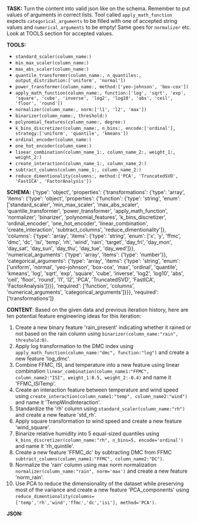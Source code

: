 **TASK:**
Turn the content into valid json like on the schema.
Remember to put values of arguments in correct lists.
Tool called `apply_math_function` expects `categorical_arguments` to be filled with one of accepted string values and `numerical_arguments` to be empty! Same goes for `normalizer` etc. Look at TOOLS section for accepted values.

**TOOLS:**
- `standard_scaler(column_name:)`
- `min_max_scaler(column_name:)`
- `max_abs_scaler(column_name:)`
- `quantile_transformer(column_name:, n_quantiles:, output_distribution:['uniform', 'normal'])`
- `power_transformer(column_name:, method:['yeo-johnson', 'box-cox'])`
- `apply_math_function(column_name:, function:['log', 'sqrt', 'exp', 'square', 'cube', 'inverse', 'log2', 'log10', 'abs', 'ceil', 'floor', 'round'])`
- `normalizer(column_name:, norm:['l1', 'l2', 'max'])`
- `binarizer(column_name:, threshold:)`
- `polynomial_features(column_name:, degree:)`
- `k_bins_discretizer(column_name:, n_bins:, encode:['ordinal'], strategy:['uniform', 'quantile', 'kmeans'])`
- `ordinal_encoder(column_name:)`
- `one_hot_encoder(column_name:)`
- `linear_combination(column_name_1:, column_name_2:, weight_1:, weight_2:)`
- `create_interaction(column_name_1:, column_name_2:)`
- `subtract_columns(column_name_1:, column_name_2:)`
- `reduce_dimentionality(columns:, method:['PCA', 'TruncatedSVD', 'FastICA', 'FactorAnalysis'])`

**SCHEMA:**
{'type': 'object', 'properties': {'transformations': {'type': 'array', 'items': {'type': 'object', 'properties': {'function': {'type': 'string', 'enum': ['standard_scaler', 'min_max_scaler', 'max_abs_scaler', 'quantile_transformer', 'power_transformer', 'apply_math_function', 'normalizer', 'binarizer', 'polynomial_features', 'k_bins_discretizer', 'ordinal_encoder', 'one_hot_encoder', 'linear_combination', 'create_interaction', 'subtract_columns', 'reduce_dimentionality']}, 'columns': {'type': 'array', 'items': {'type': 'string', 'enum': ['x', 'y', 'ffmc', 'dmc', 'dc', 'isi', 'temp', 'rh', 'wind', 'rain', 'target', 'day_fri', 'day_mon', 'day_sat', 'day_sun', 'day_thu', 'day_tue', 'day_wed']}}, 'numerical_arguments': {'type': 'array', 'items': {'type': 'number'}}, 'categorical_arguments': {'type': 'array', 'items': {'type': 'string', 'enum': ['uniform', 'normal', 'yeo-johnson', 'box-cox', 'max', 'ordinal', 'quantile', 'kmeans', 'log', 'sqrt', 'exp', 'square', 'cube', 'inverse', 'log2', 'log10', 'abs', 'ceil', 'floor', 'round', 'l1', 'l2', 'PCA', 'TruncatedSVD', 'FastICA', 'FactorAnalysis']}}}, 'required': ['function', 'columns', 'numerical_arguments', 'categorical_arguments']}}}, 'required': ['transformations']}

**CONTENT**:
 Based on the given data and previous iteration history, here are ten potential feature engineering ideas for this iteration:

1. Create a new binary feature 'rain_present' indicating whether it rained or not based on the rain column using `binarizer(column_name:"rain", threshold:0)`.
2. Apply log transformation to the DMC index using `apply_math_function(column_name:"dmc", function:"log")` and create a new feature 'log_dmc'.
3. Combine FFMC, ISI, and temperature into a new feature using linear combination `linear_combination(column_name1:"FFMC", column_name2:"ISI", weight_1:0.5, weight_2:-0.4)` and name it 'FFMC_ISITemp'.
4. Create an interaction feature between temperature and wind speed using `create_interaction(column_name1:"temp", column_name2:"wind")` and name it 'TempWindInteraction'.
5. Standardize the 'rh' column using `standard_scaler(column_name:"rh")` and create a new feature 'std_rh'.
6. Apply square transformation to wind speed and create a new feature 'wind_square'.
7. Binarize relative humidity into 5 equal-sized quantiles using `k_bins_discretizer(column_name:"rh", n_bins=5, encode='ordinal')` and name it 'rh_quintile'.
8. Create a new feature 'FFMC_dc' by subtracting DMC from FFMC `subtract_columns(column_name1:"FFMC", column_name2:"DC")`.
9. Normalize the 'rain' column using max norm normalization `normalizer(column_name:"rain", norm='max')` and create a new feature 'norm_rain'.
10. Use PCA to reduce the dimensionality of the dataset while preserving most of the variance and create a new feature 'PCA_components' using `reduce_dimentionality(columns=['temp','rh','wind','ffmc','dc','isi'], method='PCA')`.

**JSON:**
